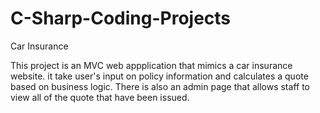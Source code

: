 # C-Sharp-Coding-Projects
Car Insurance

This project is an MVC web appplication that mimics a car insurance website. it take user's input on policy information and calculates a quote based on business logic. There is also an admin page that allows staff to view all of the quote that have been issued. 
